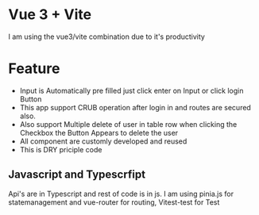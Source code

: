 # Vue 3 + Vite

I am using the vue3/vite combination due to it's productivity
 # Feature
 * Input is Automatically pre filled just click enter on Input or click login Button
 * This app support CRUB operation after login in and routes are secured also.
 * Also support Multiple delete of user in table row when clicking the Checkbox the Button Appears to delete the user
 * All component are customly developed and reused
 * This is DRY priciple code

## Javascript and Typescrfipt
 Api's are in Typescript and rest of code is in js. I am using pinia.js for statemanagement and vue-router for routing, Vitest-test for Test
